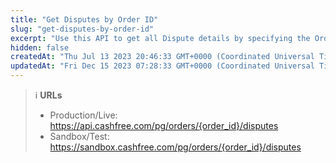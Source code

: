 ```yaml
---
title: "Get Disputes by Order ID"
slug: "get-disputes-by-order-id"
excerpt: "Use this API to get all Dispute details by specifying the Order ID."
hidden: false
createdAt: "Thu Jul 13 2023 20:46:33 GMT+0000 (Coordinated Universal Time)"
updatedAt: "Fri Dec 15 2023 07:28:33 GMT+0000 (Coordinated Universal Time)"
---
```

> ℹ️ **URLs**
> 
> - Production/Live: <https://api.cashfree.com/pg/orders/{order_id}/disputes>
> - Sandbox/Test: <https://sandbox.cashfree.com/pg/orders/{order_id}/disputes>
